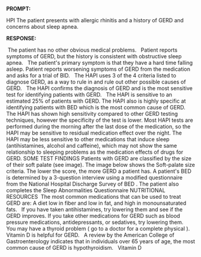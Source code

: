 **PROMPT:**

HPI The patient presents with allergic rhinitis and a history of GERD and concerns about sleep apnea. 

**RESPONSE:**

  The patient has no other obvious medical problems.   Patient reports symptoms of GERD, but the history is consistent with obstructive sleep apnea.   The patient's primary symptom is that they have a hard time falling asleep. Patient reports worsening symptoms of GERD from the medication and asks for a trial of BID.   The HAPI uses 3 of the 4 criteria listed to diagnose GERD, as a way to rule in and rule out other possible causes of GERD.   The HAPI confirms the diagnosis of GERD and is the most sensitive test for identifying patients with GERD.   The HAPI is sensitive to an estimated 25% of patients with GERD. The HAPI also is highly specific at identifying patients with BED which is the most common cause of GERD. The HAPI has shown high sensitivity compared to other GERD testing techniques, however the specificity of the test is lower. Most HAPI tests are performed during the morning after the last dose of the medication, so the HAPI may be sensitive to residual medication effect over the night. The HAPI may be less sensitive to other medications that induce sleep (antihistamines, alcohol and caffeine), which may not show the same relationship to sleeping problems as the medication effects of drugs for GERD. SOME TEST FINDINGS Patients with GERD are classified by the size of their soft palate (see image). The image below shows the Soft-palate size criteria. The lower the score, the more GERD a patient has. A patient's BED is determined by a 3-question interview using a modified questionnaire from the National Hospital Discharge Survey of BED . The patient also completes the Sleep Abnormalities Questionnaire NUTRITIONAL RESOURCES  The most common medications that can be used to treat GERD are: A diet low in fiber and low in fat, and high in monounsaturated fats.   If you have taken antihistamines, try lowering them and see if the GERD improves. If you take other medications for GERD such as blood pressure medications, antidepressants, or sedatives, try lowering them.   You may have a thyroid problem ( go to a doctor for a complete physical ).   Vitamin D is helpful for GERD.   A review by the American College of Gastroenterology indicates that in individuals over 65 years of age, the most common cause of GERD is hypothyroidism.   Vitamin D